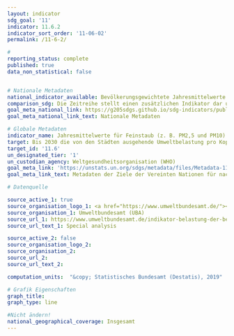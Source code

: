 ```yaml
---
layout: indicator
sdg_goal: '11'
indicator: 11.6.2
indicator_sort_order: '11-06-02'
permalink: /11-6-2/

#
reporting_status: complete
published: true
data_non_statistical: false


# Nationale Metadaten
national_indicator_available: Bevölkerungsgewichtete Jahresmittelwerte von PM10
comparison_sdg: Die Zeitreihe stellt einen zusätzlichen Indikator dar und entspricht nicht der internationalen Metadatenbeschreibung.
goal_meta_national_link: https://g205sdgs.github.io/sdg-indicators/public/MetaDe/11.6.2.pdf
goal_meta_national_link_text: Nationale Metadaten

# Globale Metadaten
indicator_name: Jahresmittelwerte für Feinstaub (z. B. PM2,5 und PM10) in Städten (bevölkerungsgewichtet)
target: Bis 2030 die von den Städten ausgehende Umweltbelastung pro Kopf senken, unter anderem mit besonderer Aufmerksamkeit auf der Luftqualität und der kommunalen und sonstigen Abfallbehandlung
target_id: '11.6'
un_designated_tier: '1'
un_custodian_agency: Weltgesundheitsorganisation (WHO)
goal_meta_link: 'https://unstats.un.org/sdgs/metadata/files/Metadata-11-06-02.pdf'
goal_meta_link_text: Metadaten der Ziele der Vereinten Nationen für nachhaltige Entwicklung

# Datenquelle

source_active_1: true
source_organisation_logo_1: <a href="https://www.umweltbundesamt.de/"><img src="https://g205sdgs.github.io/sdg-indicators/public/logos/uba.png" alt="Logo UBA" /></a>
source_organisation_1: Umweltbundesamt (UBA)
source_url_1: https://www.umweltbundesamt.de/indikator-belastung-der-bevoelkerung-durch-0
source_url_text_1: Special analysis

source_active_2: false
source_organisation_logo_2:
source_organisation_2:
source_url_2:
source_url_text_2:

computation_units:  "&copy; Statistisches Bundesamt (Destatis), 2019"

# Grafik Eigenschaften
graph_title:
graph_type: line

#Nicht ändern!
national_geographical_coverage: Insgesamt
---
```

